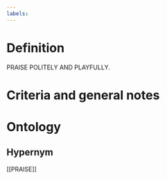```yaml
---
labels: 
---
```


# Definition
PRAISE POLITELY AND PLAYFULLY.
# Criteria and general notes
# Ontology

## Hypernym
[[PRAISE]]